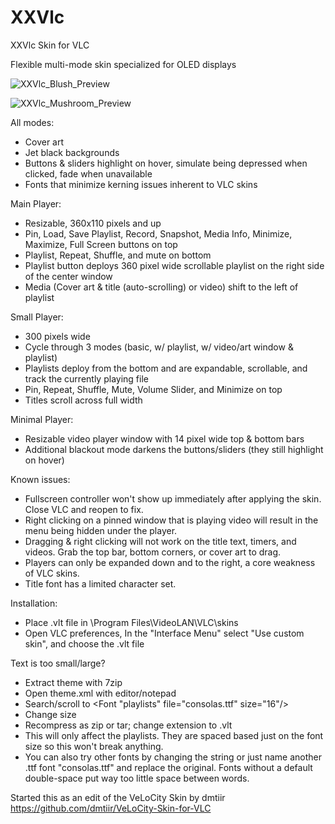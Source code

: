 # XXVlc
XXVlc Skin for VLC

Flexible multi-mode skin specialized for OLED displays

![XXVlc_Blush_Preview](https://i.imgur.com/l0TUTNI.jpeg)

![XXVlc_Mushroom_Preview](https://i.imgur.com/YagEq9u.jpeg)

All modes:
- Cover art
- Jet black backgrounds
- Buttons & sliders highlight on hover, simulate being depressed when clicked, fade when unavailable
- Fonts that minimize kerning issues inherent to VLC skins

Main Player:
- Resizable, 360x110 pixels and up
- Pin, Load, Save Playlist, Record, Snapshot, Media Info, Minimize, Maximize, Full Screen buttons on top
- Playlist, Repeat, Shuffle, and mute on bottom
- Playlist button deploys 360 pixel wide scrollable playlist on the right side of the center window
- Media (Cover art & title (auto-scrolling) or video) shift to the left of playlist

Small Player:
- 300 pixels wide
- Cycle through 3 modes (basic, w/ playlist, w/ video/art window & playlist)
- Playlists deploy from the bottom and are expandable, scrollable, and track the currently playing file
- Pin, Repeat, Shuffle, Mute, Volume Slider, and Minimize on top
- Titles scroll across full width

Minimal Player:
- Resizable video player window with 14 pixel wide top & bottom bars
- Additional blackout mode darkens the buttons/sliders (they still highlight on hover)

Known issues:
- Fullscreen controller won't show up immediately after applying the skin.  Close VLC and reopen to fix.
- Right clicking on a pinned window that is playing video will result in the menu being hidden under the player.
- Dragging & right clicking will not work on the title text, timers, and videos.  Grab the top bar, bottom corners, or cover art to drag.
- Players can only be expanded down and to the right, a core weakness of VLC skins.
- Title font has a limited character set.

Installation:
- Place .vlt file in \Program Files\VideoLAN\VLC\skins
- Open VLC preferences, In the "Interface Menu" select "Use custom skin", and choose the .vlt file

Text is too small/large?
- Extract theme with 7zip
- Open theme.xml with editor/notepad
- Search/scroll to  <Font "playlists" file="consolas.ttf" size="16"/>
- Change size
- Recompress as zip or tar; change extension to .vlt
- This will only affect the playlists.  They are spaced based just on the font size so this won't break anything.
- You can also try other fonts by changing the string or just name another .ttf font "consolas.ttf" and replace the original.  Fonts without a default double-space put way too little space between words.

Started this as an edit of the VeLoCity Skin by dmtiir
https://github.com/dmtiir/VeLoCity-Skin-for-VLC
